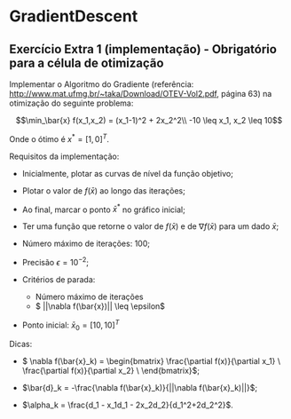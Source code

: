 # GradientDescent

## Exercício Extra 1 (implementação) - Obrigatório para a célula de otimização

Implementar o Algoritmo do Gradiente (referência: http://www.mat.ufmg.br/~taka/Download/OTEV-Vol2.pdf, página 63) na otimização do seguinte problema:

$$\min_\bar{x} f(x_1,x_2) = (x_1-1)^2 + 2x_2^2\\
-10 \leq x_1, x_2 \leq 10$$

Onde o ótimo é $x^* = [1, 0]^T$.

Requisitos da implementação:

- Inicialmente, plotar as curvas de nível da função objetivo;

- Plotar o valor de $f(\bar{x})$ ao longo das iterações;

- Ao final, marcar o ponto $\bar{x}^*$ no gráfico inicial;

- Ter uma função que retorne o valor de $f(\bar{x})$ e de $\nabla f(\bar{x})$ para um dado $\bar{x}$;

- Número máximo de iterações: 100;

- Precisão $\epsilon = 10^{-2}$;

- Critérios de parada:
  - Número máximo de iterações
  - $ ||\nabla f(\bar{x})|| \leq \epsilon$
  
- Ponto inicial: $\bar{x}_0 = [10, 10]^T$

Dicas:

- $ \nabla f(\bar{x}_k) = \begin{bmatrix} 
\frac{\partial f(x)}{\partial x_1} \\
\frac{\partial f(x)}{\partial x_2} \\
\end{bmatrix}$;

- $\bar{d}_k = -\frac{\nabla f(\bar{x}_k)}{||\nabla f(\bar{x}_k)||}$;

- $\alpha_k = \frac{d_1 - x_1d_1 - 2x_2d_2}{d_1^2+2d_2^2}$.





